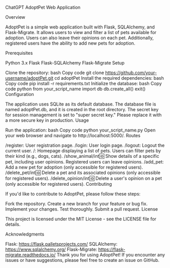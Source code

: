 
ChatGPT
AdoptPet Web Application

Overview

AdoptPet is a simple web application built with Flask, SQLAlchemy, and Flask-Migrate. It allows users to view and filter a list of pets available for adoption. Users can also leave their opinions on each pet. Additionally, registered users have the ability to add new pets for adoption.

Prerequisites

Python 3.x
Flask
Flask-SQLAlchemy
Flask-Migrate
Setup

Clone the repository:
bash
Copy code
git clone https://github.com/your-username/adoptPet.git
cd adoptPet
Install the required dependencies:
bash
Copy code
pip install -r requirements.txt
Initialize the database:
bash
Copy code
python
from your_script_name import db
db.create_all()
exit()
Configuration

The application uses SQLite as its default database. The database file is named adoptPet.db, and it is created in the root directory.
The secret key for session management is set to "super secret key." Please replace it with a more secure key in production.
Usage

Run the application:
bash
Copy code
python your_script_name.py
Open your web browser and navigate to http://localhost:5000/.
Routes

/register: User registration page.
/login: User login page.
/logout: Logout the current user.
/: Homepage displaying a list of pets. Users can filter pets by their kind (e.g., dogs, cats).
/show_animal/int:id: Show details of a specific pet, including user opinions. Registered users can leave opinions.
/add_pet: Add a new pet for adoption (only accessible for registered users).
/delete_pet/int:id: Delete a pet and its associated opinions (only accessible for registered users).
/delete_opinion/int:id: Delete a user's opinion on a pet (only accessible for registered users).
Contributing

If you'd like to contribute to AdoptPet, please follow these steps:

Fork the repository.
Create a new branch for your feature or bug fix.
Implement your changes.
Test thoroughly.
Submit a pull request.
License

This project is licensed under the MIT License - see the LICENSE file for details.

Acknowledgments

Flask: https://flask.palletsprojects.com/
SQLAlchemy: https://www.sqlalchemy.org/
Flask-Migrate: https://flask-migrate.readthedocs.io/
Thank you for using AdoptPet! If you encounter any issues or have suggestions, please feel free to create an issue on GitHub.
